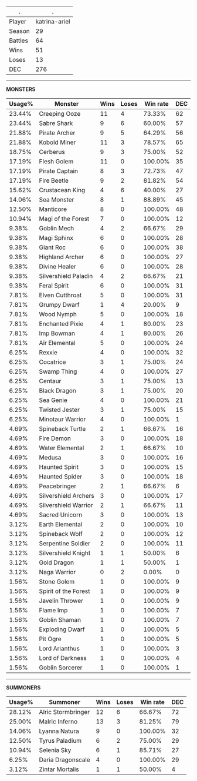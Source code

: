 .|.
|-|-
Player|katrina-ariel
Season|29
Battles|64
Wins|51
Loses|13
DEC|276

---
**MONSTERS**

Usage%|Monster|Wins|Loses|Win rate|DEC|
-|-|-|-|-|-|
23.44%|Creeping Ooze|11|4|73.33%|62|
23.44%|Sabre Shark|9|6|60.00%|57|
21.88%|Pirate Archer|9|5|64.29%|56|
21.88%|Kobold Miner|11|3|78.57%|65|
18.75%|Cerberus|9|3|75.00%|52|
17.19%|Flesh Golem|11|0|100.00%|35|
17.19%|Pirate Captain|8|3|72.73%|47|
17.19%|Fire Beetle|9|2|81.82%|54|
15.62%|Crustacean King|4|6|40.00%|27|
14.06%|Sea Monster|8|1|88.89%|45|
12.50%|Manticore|8|0|100.00%|48|
10.94%|Magi of the Forest|7|0|100.00%|12|
9.38%|Goblin Mech|4|2|66.67%|29|
9.38%|Magi Sphinx|6|0|100.00%|28|
9.38%|Giant Roc|6|0|100.00%|38|
9.38%|Highland Archer|6|0|100.00%|27|
9.38%|Divine Healer|6|0|100.00%|28|
9.38%|Silvershield Paladin|4|2|66.67%|21|
9.38%|Feral Spirit|6|0|100.00%|31|
7.81%|Elven Cutthroat|5|0|100.00%|31|
7.81%|Grumpy Dwarf|1|4|20.00%|9|
7.81%|Wood Nymph|5|0|100.00%|18|
7.81%|Enchanted Pixie|4|1|80.00%|23|
7.81%|Imp Bowman|4|1|80.00%|26|
7.81%|Air Elemental|5|0|100.00%|24|
6.25%|Rexxie|4|0|100.00%|32|
6.25%|Cocatrice|3|1|75.00%|24|
6.25%|Swamp Thing|4|0|100.00%|27|
6.25%|Centaur|3|1|75.00%|13|
6.25%|Black Dragon|3|1|75.00%|20|
6.25%|Sea Genie|4|0|100.00%|21|
6.25%|Twisted Jester|3|1|75.00%|15|
6.25%|Minotaur Warrior|4|0|100.00%|1|
4.69%|Spineback Turtle|2|1|66.67%|16|
4.69%|Fire Demon|3|0|100.00%|18|
4.69%|Water Elemental|2|1|66.67%|10|
4.69%|Medusa|3|0|100.00%|16|
4.69%|Haunted Spirit|3|0|100.00%|15|
4.69%|Haunted Spider|3|0|100.00%|18|
4.69%|Peacebringer|2|1|66.67%|6|
4.69%|Silvershield Archers|3|0|100.00%|17|
4.69%|Silvershield Warrior|2|1|66.67%|11|
4.69%|Sacred Unicorn|3|0|100.00%|13|
3.12%|Earth Elemental|2|0|100.00%|10|
3.12%|Spineback Wolf|2|0|100.00%|12|
3.12%|Serpentine Soldier|2|0|100.00%|11|
3.12%|Silvershield Knight|1|1|50.00%|6|
3.12%|Gold Dragon|1|1|50.00%|1|
3.12%|Naga Warrior|0|2|0.00%|0|
1.56%|Stone Golem|1|0|100.00%|9|
1.56%|Spirit of the Forest|1|0|100.00%|9|
1.56%|Javelin Thrower|1|0|100.00%|9|
1.56%|Flame Imp|1|0|100.00%|7|
1.56%|Goblin Shaman|1|0|100.00%|7|
1.56%|Exploding Dwarf|1|0|100.00%|5|
1.56%|Pit Ogre|1|0|100.00%|5|
1.56%|Lord Arianthus|1|0|100.00%|3|
1.56%|Lord of Darkness|1|0|100.00%|4|
1.56%|Goblin Sorcerer|1|0|100.00%|1|

---
**SUMMONERS**

Usage%|Summoner|Wins|Loses|Win rate|DEC|
-|-|-|-|-|-|
28.12%|Alric Stormbringer|12|6|66.67%|72|
25.00%|Malric Inferno|13|3|81.25%|79|
14.06%|Lyanna Natura|9|0|100.00%|32|
12.50%|Tyrus Paladium|6|2|75.00%|29|
10.94%|Selenia Sky|6|1|85.71%|27|
6.25%|Daria Dragonscale|4|0|100.00%|29|
3.12%|Zintar Mortalis|1|1|50.00%|4|
